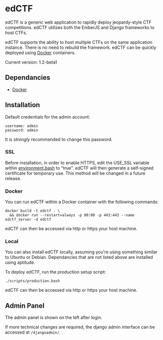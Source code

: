 # edCTF
edCTF is a generic web application to rapidly deploy jeopardy-style CTF competitions.  edCTF utilizes both the EmberJS and Django frameworks to host CTFs. 

edCTF supports the ability to host multiple CTFs on the same application instance. There is no need to rebuild the framework.  edCTF can be quickly deployed using [Docker](https://github.com/docker/docker) containers.

Current version: 1.2-beta1

## Dependancies
* [Docker](http://docs.docker.com/engine/installation/)

## Installation
Default credentials for the admin account:
```
username: admin
password: admin
```
It is *strongly* recommended to change this password.

### SSL
Before installation, in order to enable HTTPS, edit the USE_SSL variable within [environment.bash](scripts/environment.bash#L39) to "true".  edCTF will then generate a self-signed certificate for temporary use.  This method will be changed in a future release.

### Docker
You can run edCTF within a Docker container with the following commands:
```
docker build -t edctf . \
  && docker run --restart=always -p 80:80 -p 443:443 --name edctf_server -d edctf
```
edCTF can then be accessed via http or https your host machine.

### Local
You can also install edCTF locally, assuming you're using something similar to Ubuntu or Debian.  Dependancies that are not listed above are installed using aptitude.

To deploy edCTF, run the production setup script:
```
./scripts/production.bash
```
edCTF can then be accessed via http or https your host machine.

## Admin Panel
The admin panel is shown on the left after login.

If more technical changes are required, the django admin interface can be accessed at ```/djangoadmin/```.

